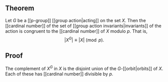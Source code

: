 ## Theorem
Let $G$ be a [[p-group]] [[group action|acting]] on the set $X$. Then the [[cardinal number]] of the set of [[group action invariants|invariants]] of the action is congruent to the [[cardinal number]] of $X$ modulo $p$. That is,
$$|X^G| \equiv |X| \pmod p.$$
## Proof
The complement of $X^G$ in $X$ is the disjoint union of the $G$-[[orbit|orbits]] of $X$. Each of these has [[cardinal number]] divisible by $p$.
